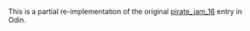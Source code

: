 This is a partial re-implementation of the original [pirate_jam_16](https://github.com/ShadowCurse/pirate_jam_16) entry in Odin.

